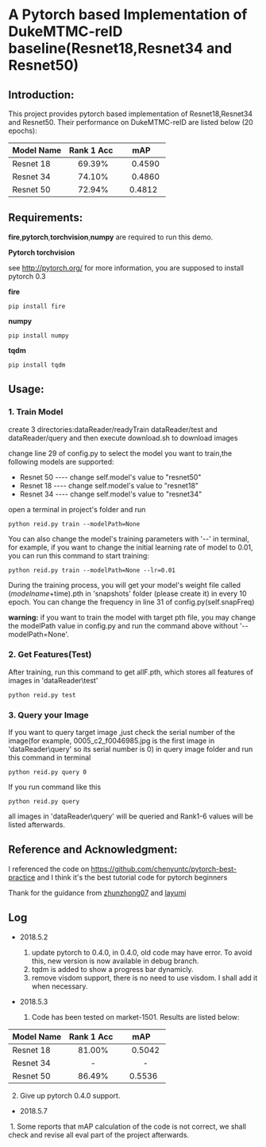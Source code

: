 # **A Pytorch based Implementation of DukeMTMC-reID baseline(Resnet18,Resnet34 and Resnet50)**

## Introduction:
This project provides pytorch based implementation of Resnet18,Resnet34 and Resnet50. Their performance on DukeMTMC-reID are listed below (20 epochs):

|  Model Name   |   Rank 1 Acc  |      mAP      |
| ------------- |:-------------:|:-------------:|
|  Resnet 18    |     69.39%    |     0.4590    |
|  Resnet 34    |     74.10%    |     0.4860    |
|  Resnet 50    |     72.94%    |     0.4812    |

## Requirements:
**fire**,**pytorch**,**torchvision**,**numpy** are required to run this demo. 

**Pytorch  torchvision**

see http://pytorch.org/ for more information, you are supposed to install pytorch 0.3

**fire**

```angular2html
pip install fire
```

**numpy**
```angular2html
pip install numpy
```

**tqdm**
```angular2html
pip install tqdm
```

## Usage:
### 1. Train Model 

create 3 directories:dataReader/readyTrain dataReader/test and dataReader/query
and then execute download.sh to download images

change line 29 of config.py to select the model you want to train,the following models are supported:
- Resnet 50 ---- change self.model's value to "resnet50"
- Resnet 18 ---- change self.model's value to "resnet18"
- Resnet 34 ---- change self.model's value to "resnet34"

open a terminal in project's folder and run 
```
python reid.py train --modelPath=None
``` 
You can also change the model's training parameters with '--' in terminal, for example, if you want to change the initial learning rate of model to 0.01, you can run this command to start training:
```
python reid.py train --modelPath=None --lr=0.01
```
During the training process, you will get your model's weight file called ($modelname+$time).pth in 'snapshots' folder (please create it) in every 10 epoch. 
You can change the frequency in line 31 of config.py(self.snapFreq)

**warning:** if you want to train the model with target pth file, you may change the modelPath value in config.py and run the command above without '--modelPath=None'.

### 2.  Get Features(Test)
After training, run this command to get allF.pth, which stores all features of images in 'dataReader\test\'
```
python reid.py test
```

### 3. Query your Image
If you want to query target image ,just check the serial number of the image(for example, 0005_c2_f0046985.jpg is the first image in 'dataReader\query\' so its serial number is 0) in query image folder and run this command in terminal
```
python reid.py query 0
```
If you run command like this
```
python reid.py query
```
all images in 'dataReader\query\' will be queried and Rank1-6 values will be listed afterwards.

## Reference and Acknowledgment:
I referenced the code on https://github.com/chenyuntc/pytorch-best-practice and I think it's the best tutorial code for pytorch beginners

Thank for the guidance from [zhunzhong07](https://github.com/zhunzhong07) and [layumi](https://github.com/layumi)


## Log

- 2018.5.2

  1. update pytorch to 0.4.0, in 0.4.0, old code may have error.
  To avoid this, new version is now available in debug branch.
  2. tqdm is added to show a progress bar dynamicly.
  3. remove visdom support, there is no need to use visdom. I shall add it when necessary.

- 2018.5.3

  1. Code has been tested on market-1501. Results are listed below:
 
|  Model Name   |   Rank 1 Acc  |      mAP      |
| ------------- |:-------------:|:-------------:|
|  Resnet 18    |     81.00%    |     0.5042    |
|  Resnet 34    |       -       |       -       |
|  Resnet 50    |     86.49%    |     0.5536    |
  
  2. Give up pytorch 0.4.0 support.
  
- 2018.5.7

  1. Some reports that mAP calculation of the code is not correct, we shall check and revise all eval part of the project afterwards.
  

